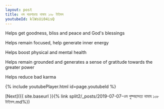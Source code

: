 ```yaml
---
layout: post
title: ওম দারপাড়ায় নামায ১০৮ টাইমস
youtubeId: klWsUi04isQ
---
```

 
 
Helps get goodness, bliss and peace and God's blessings
 
Helps remain focused, help generate inner energy 
 
Helps boost physical and mental health 
 
Helps remain grounded and generates a sense of gratitude towards the greater power 
 
Helps reduce bad karma
 
 
 
 


{% include youtubePlayer.html id=page.youtubeId %}
 
[Next]({{ site.baseurl }}{% link  split2/_posts/2019-07-07-ওম পুষ্পহাসত্য নামায ১০৮ টাইমস.md%})
 
